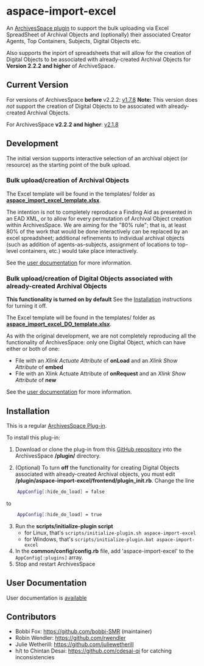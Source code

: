 # aspace-import-excel
An [ArchivesSpace ](http://archivesspace.org/) [plugin](https://github.com/archivesspace/archivesspace/blob/master/plugins/PLUGINS_README.md) to support the bulk uploading via Excel SpreadSheet of Archival Objects and (optionally) their associated Creator Agents, Top Containers, Subjects, Digital Objects etc.

Also supports the inport of spreadsheets that will allow for the creation of Digital Objects to be associated with already-created Archival Objects for **Version  2.2.2 and higher** of ArchiveSpace.

## Current Version

  For versions of ArchivesSpace **before** v2.2.2:  [v1.7.8](https://github.com/harvard-library/aspace-import-excel/releases/tag/v1.7.8)  **Note:** This version does *not* support the creation of Digital Objects to be associated with already-created Archival Objects.

  For ArchivesSpace **v2.2.2 and higher**: [v2.1.8](https://github.com/harvard-library/aspace-import-excel/releases/tag/v2.1.8)

## Development

The initial version supports interactive selection of an archival object (or resource) as the starting point of the bulk upload.  

### Bulk upload/creation of Archival Objects

The Excel template will be found in the templates/ folder as [**aspace_import_excel_template.xlsx**](/templates/aspace_import_excel_template.xlsx).  

The intention is not to completely reproduce a Finding Aid as presented in an EAD XML, or to allow for every permutation of Archival Object creation within ArchivesSpace.  We are aiming for the "80% rule"; that is, at least 80% of the work that would be done interactively can be replaced by an excel spreadsheet; additional refinements to individual archival objects (such as addition of agents-as-subjects, assignment of locations to top-level containers, etc.) would take place interactively.

See the [user documentation](user_documentation/USER_DOCUMENTATION.md) for more information. 

### Bulk upload/creation of Digital Objects associated with already-created Archival Objects

**This functionality is turned on by default** See the <a href="#installation">Installation</a> instructions for turning it off.

The Excel template will be found in the templates/ folder as [**aspace_import_excel_DO_template.xlsx**](/templates/aspace_import_excel_DO_template.xlsx). 

As with the original development, we are not completely reproducing all the functionality of ArchivesSpace: only one Digital Object, which can have either or both of one:
  + File with an *Xlink Actuate Attribute* of **onLoad** and an *Xlink Show Attribute* of **embed**
  + File with an Xlink Actuate Attribute of **onRequest** and an *Xlink Show Attribute* of **new**
    
See the [user documentation](user_documentation/USER_DOCUMENTATION.md) for more information. 

## <a name="install">Installation</a>

This is a regular  [ArchivesSpace Plug-in](https://github.com/archivesspace/archivesspace/blob/master/plugins/PLUGINS_README.md).

To install this plug-in:  
1. Download or clone the plug-in from this [GitHub repository](https://github.com/archivesspace/archivesspace/blob/master/plugins/PLUGINS_README.md) into the ArchivesSpace **/plugin/** directory.

2. (Optional) To turn **off** the functionality for creating Digital Objects associated with already-created Archival objects, you must edit **/plugin/aspace-import-excel/frontend/plugin_init.rb**. Change the line 
```bash 
    AppConfig[:hide_do_load] = false
```
to 
```bash 
    AppConfig[:hide_do_load] = true
```
3. Run the **scripts/initialize-plugin script**
   * for Linux, that's `scripts/initialize-plugin.sh aspace-import-excel`
   * for Windows, that's `scripts/initialize-plugin.bat aspace-import-excel`
4. In the **common/config/config.rb** file, add 'aspace-import-excel' to the `AppConfig[:plugins]` array.
5. Stop and restart ArchivesSpace

## User Documentation

User documentation is [available](user_documentation/USER_DOCUMENTATION.md) 

## Contributors

* Bobbi Fox: https://github.com/bobbi-SMR (maintainer)
* Robin Wendler: https://github.com/rwendler
* Julie Wetherill: https://github.com/juliewetherill
* h/t to Chintan Desai: https://github.com/cdesai-qi for catching inconsistencies

